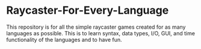 # Raycaster-For-Every-Language

This repository is for all the simple raycaster games created for as many languages as possible. This is to learn syntax, data types, I/O, GUI, and time functionality of the languages and to have fun.